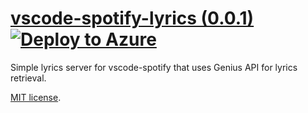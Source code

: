 # [vscode-spotify-lyrics (0.0.1)](https://github.com/shyykoserhiy/vscode-spotify-lyrics) [![Deploy to Azure](http://azuredeploy.net/deploybutton.png)](https://azuredeploy.net/)

Simple lyrics server for vscode-spotify that uses Genius API for lyrics retrieval.

[MIT license](LICENSE).